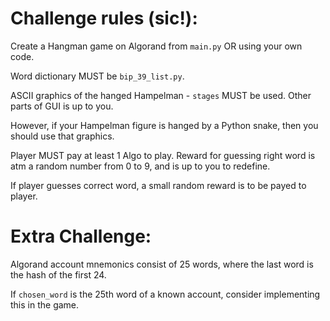 # Challenge rules (sic!):

Create a Hangman game on Algorand from ```main.py``` OR using your own code.

Word dictionary MUST be ```bip_39_list.py```.

ASCII graphics of the hanged Hampelman - ```stages``` MUST be used. Other parts of GUI is up to you.

However, if your Hampelman figure is hanged by a Python snake, then you should use that graphics.

Player MUST pay at least 1 Algo to play. Reward for guessing right word is atm a random number from 0 to 9,
and is up to you to redefine.

If player guesses correct word, a small random reward is to be payed to player.

# Extra Challenge:

Algorand account mnemonics consist of 25 words, where the last word is the hash of the first 24.

If ```chosen_word``` is the 25th word of a known account, consider implementing this in the game.
